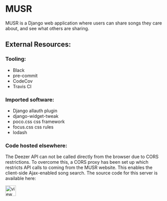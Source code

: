 # MUSR

MUSR is a Django web application where users can share songs they care about, and see what others are sharing.

## External Resources:
### Tooling:
- Black
- pre-commit
- CodeCov
- Travis CI
### Imported software:
- Django allauth plugin
- django-widget-tweak
- poco.css css framework
- focus.css css rules
- lodash

### Code hosted elsewhere:
The Deezer API can not be called directly from the browser due to CORS restrictions. To overcome this, a CORS proxy has been set up which restricts API calls to coming from the MUSR website. This enables the client-side Ajax-enabled song search. The source code for this server is available here:
<!-- View Source Button --><a href="https://glitch.com/edit/#!/deezer-proxy">  <img src="https://cdn.glitch.com/2bdfb3f8-05ef-4035-a06e-2043962a3a13%2Fview-source%402x.png?1513093958802" alt="view source button" aria-label="view source" height="33"></a>
